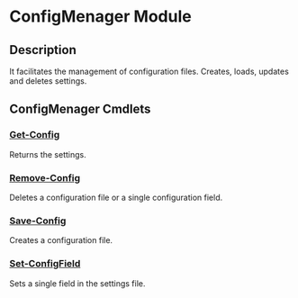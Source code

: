 # ConfigMenager Module

## Description

It facilitates the management of configuration files. Creates, loads, updates and deletes settings.

## ConfigMenager Cmdlets

### [Get-Config](Get-Config.md)

Returns the settings.
### [Remove-Config](Remove-Config.md)

Deletes a configuration file or a single configuration field.
### [Save-Config](Save-Config.md)

Creates a configuration file.
### [Set-ConfigField](Set-ConfigField.md)

Sets a single field in the settings file.

